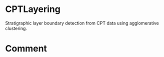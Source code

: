 # CPTLayering
Stratigraphic layer boundary detection from CPT data using agglomerative clustering.
# Comment

